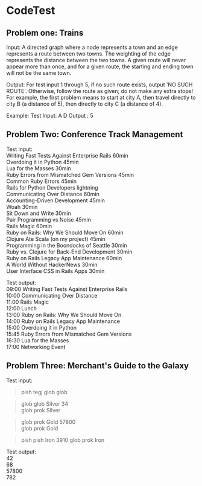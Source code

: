 # CodeTest
## Problem one: Trains  
Input:  A directed graph where a node represents a town and an edge represents a route between two towns.  The weighting of the edge represents the distance between the two towns.  A given route will never appear more than once, and for a given route, the starting and ending town will not be the same town. 

Output: For test input 1 through 5, if no such route exists, output 'NO SUCH ROUTE'.  Otherwise, follow the route as given; do not make any extra stops!  For example, the first problem means to start at city A, then travel directly to city B (a distance of 5), then directly to city C (a distance of 4).

Example: 
Test Input: A D
Output : 5

## Problem Two: Conference Track Management  
Test input:  
Writing Fast Tests Against Enterprise Rails 60min  
Overdoing it in Python 45min  
Lua for the Masses 30min  
Ruby Errors from Mismatched Gem Versions 45min  
Common Ruby Errors 45min  
Rails for Python Developers lightning  
Communicating Over Distance 60min  
Accounting-Driven Development 45min  
Woah 30min  
Sit Down and Write 30min  
Pair Programming vs Noise 45min  
Rails Magic 60min  
Ruby on Rails: Why We Should Move On 60min  
Clojure Ate Scala (on my project) 45min  
Programming in the Boondocks of Seattle 30min  
Ruby vs. Clojure for Back-End Development 30min  
Ruby on Rails Legacy App Maintenance 60min  
A World Without HackerNews 30min  
User Interface CSS in Rails Apps 30min

Test output:  
09:00 Writing Fast Tests Against Enterprise Rails  
10:00 Communicating Over Distance  
11:00 Rails Magic  
12:00 Lunch  
13:00 Ruby on Rails: Why We Should Move On  
14:00 Ruby on Rails Legacy App Maintenance  
15:00 Overdoing it in Python  
15:45 Ruby Errors from Mismatched Gem Versions  
16:30 Lua for the Masses   
17:00 Networking Event

## Problem Three: Merchant's Guide to the Galaxy
Test input:  
> pish tegj glob glob

> glob glob Silver 34  
> glob prok Silver

> glob prok Gold 57800  
> glob prok Gold

> pish pish Iron 3910
> glob prok Iron

Test output:  
42  
68  
57800  
782
